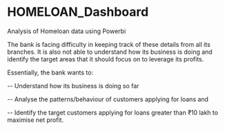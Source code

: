 # HOMELOAN_Dashboard
Analysis of Homeloan data using Powerbi

The bank is facing difficulty in keeping track of these details from all its branches. It is also not able to understand how its business is doing and identify the target areas that it should focus on to leverage its profits.

Essentially, the bank wants to:

-- Understand how its business is doing so far

-- Analyse the patterns/behaviour of customers applying for loans and

-- Identify the target customers applying for loans greater than ₹10 lakh to maximise net profit.
